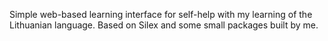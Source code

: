 Simple web-based learning interface for self-help with my learning of the Lithuanian language. Based on Silex and some small packages built by me.
